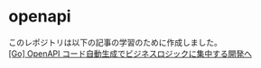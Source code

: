 # openapi

このレポジトリは以下の記事の学習のために作成しました。  
[[Go] OpenAPI コード自動生成でビジネスロジックに集中する開発へ](https://qiita.com/nyanchu/items/1c259750352b49e96a18)